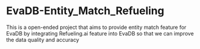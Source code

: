 # EvaDB-Entity_Match_Refueling
This is a open-ended project that aims to provide entity match feature for EvaDB by integrating Refueling.ai feature into EvaDB so that we can improve the data quality and accuracy
